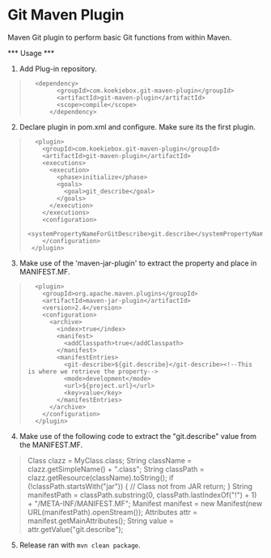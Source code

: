 Git Maven Plugin
================

Maven Git plugin to perform basic Git functions from within Maven.

*** Usage ***

1. Add Plug-in repository.

>       <dependency>
>             <groupId>com.koekiebox.git-maven-plugin</groupId>
>             <artifactId>git-maven-plugin</artifactId>
>             <scope>compile</scope>
>           </dependency>

2. Declare plugin in pom.xml and configure. Make sure its the first plugin.

> <!--Git Describe-->
>       <plugin>
>         <groupId>com.koekiebox.git-maven-plugin</groupId>
>         <artifactId>git-maven-plugin</artifactId>
>         <executions>
>           <execution>
>             <phase>initialize</phase>
>             <goals>
>               <goal>git_describe</goal>
>             </goals>
>           </execution>
>         </executions>
>         <configuration>
>           <systemPropertyNameForGitDescribe>git.describe</systemPropertyNameForGitDescribe>
>         </configuration>
>      </plugin>

3. Make use of the 'maven-jar-plugin' to extract the property and place in MANIFEST.MF.

> <!--Include in the MANIFEST.MF with the Git-Describe-->
>       <plugin>
>         <groupId>org.apache.maven.plugins</groupId>
>         <artifactId>maven-jar-plugin</artifactId>
>         <version>2.4</version>
>         <configuration>
>           <archive>
>             <index>true</index>
>             <manifest>
>               <addClasspath>true</addClasspath>
>             </manifest>
>             <manifestEntries>
>               <git-describe>${git.describe}</git-describe><!--This is where we retrieve the property-->
>               <mode>development</mode>
>               <url>${project.url}</url>
>               <key>value</key>
>             </manifestEntries>
>           </archive>
>         </configuration>
>       </plugin>

4. Make use of the following code to extract the "git.describe" value from the MANIFEST.MF.

> Class clazz = MyClass.class;
> String className = clazz.getSimpleName() + ".class";
> String classPath = clazz.getResource(className).toString();
> if (!classPath.startsWith("jar")) {
>   // Class not from JAR
>   return;
> }
> String manifestPath = classPath.substring(0, classPath.lastIndexOf("!") + 1) +
>     "/META-INF/MANIFEST.MF";
> Manifest manifest = new Manifest(new URL(manifestPath).openStream());
> Attributes attr = manifest.getMainAttributes();
> String value = attr.getValue("git.describe");

5. Release ran with `mvn clean package`.


